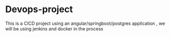 # Devops-project
This is a CICD project using an angular/springboot/postgres application , we will be using jenkins and docker in the process
